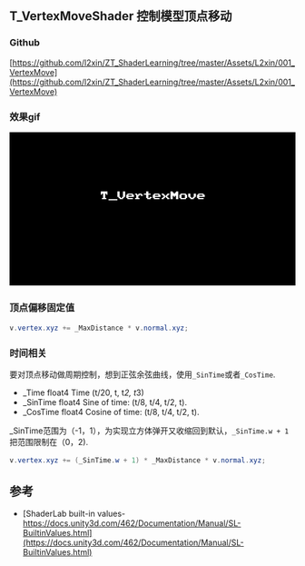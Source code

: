 ## T_VertexMoveShader 控制模型顶点移动

### Github
[https://github.com/l2xin/ZT_ShaderLearning/tree/master/Assets/L2xin/001_VertexMove](https://github.com/l2xin/ZT_ShaderLearning/tree/master/Assets/L2xin/001_VertexMove)

### 效果gif

![T_VertexMove.gif](T_VertexMove.gif)

### 顶点偏移固定值
``` GLSL
v.vertex.xyz += _MaxDistance * v.normal.xyz;
```


### 时间相关
要对顶点移动做周期控制，想到正弦余弦曲线，使用`_SinTime`或者`_CosTime`.

* _Time  float4  Time (t/20, t, t*2, t*3)
* _SinTime  float4  Sine of time: (t/8, t/4, t/2, t).
* _CosTime  float4  Cosine of time: (t/8, t/4, t/2, t).

_SinTime范围为（-1，1），为实现立方体弹开又收缩回到默认，`_SinTime.w + 1`把范围限制在（0，2).
``` glsl
v.vertex.xyz += (_SinTime.w + 1) * _MaxDistance * v.normal.xyz;
```

## 参考

* [ShaderLab built-in values-https://docs.unity3d.com/462/Documentation/Manual/SL-BuiltinValues.html](https://docs.unity3d.com/462/Documentation/Manual/SL-BuiltinValues.html)
